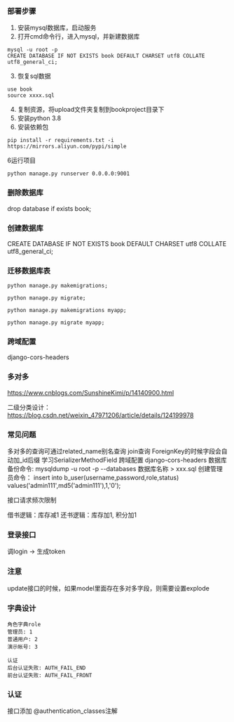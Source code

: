 ### 部署步骤

1. 安装mysql数据库，启动服务
2. 打开cmd命令行，进入mysql，并新建数据库
```
mysql -u root -p
CREATE DATABASE IF NOT EXISTS book DEFAULT CHARSET utf8 COLLATE utf8_general_ci;
```
3. 恢复sql数据
```
use book
source xxxx.sql
```
4. 复制资源，将upload文件夹复制到bookproject目录下
5. 安装python 3.8
6. 安装依赖包
```
pip install -r requirements.txt -i https://mirrors.aliyun.com/pypi/simple
```
6运行项目
```
python manage.py runserver 0.0.0.0:9001
```


### 删除数据库

drop database if exists book;

### 创建数据库

CREATE DATABASE IF NOT EXISTS book DEFAULT CHARSET utf8 COLLATE utf8_general_ci;


### 迁移数据库表

```
python manage.py makemigrations;

python manage.py migrate;

python manage.py makemigrations myapp;

python manage.py migrate myapp;
```

### 跨域配置

django-cors-headers


### 多对多

https://www.cnblogs.com/SunshineKimi/p/14140900.html

二级分类设计：
https://blog.csdn.net/weixin_47971206/article/details/124199978

### 常见问题

多对多的查询可通过related_name别名查询
join查询
ForeignKey的时候字段会自动加_id后缀
学习SerializerMethodField
跨域配置 django-cors-headers
数据库备份命令:
mysqldump -u root -p --databases 数据库名称 > xxx.sql
创建管理员命令：
insert into b_user(username,password,role,status) values('admin111',md5('admin111'),1,'0');

接口请求频次限制

借书逻辑：库存减1
还书逻辑：库存加1, 积分加1

### 登录接口

调login -> 生成token

### 注意

update接口的时候，如果model里面存在多对多字段，则需要设置explode

### 字典设计

```
角色字典role
管理员: 1
普通用户: 2
演示帐号: 3

认证
后台认证失败: AUTH_FAIL_END
前台认证失败: AUTH_FAIL_FRONT

```

### 认证

接口添加 @authentication_classes注解






